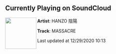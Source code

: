 ## Currently Playing on SoundCloud

[<img align="left" width="100" src="https://i1.sndcdn.com/artworks-MHPjSCcGIj13lPMd-qUIALg-t50x50.jpg">](https://soundcloud.com/bosshanzo/massacre)

**Artist**: HANZO 陰陽 

**Track**: MASSACRE

Last updated at 12/29/2020 10:13
